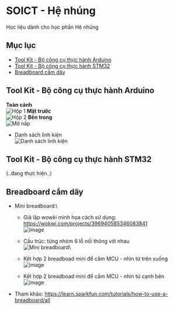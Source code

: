 # SOICT - Hệ nhúng

Học liệu dành cho học phần Hệ nhúng

## Mục lục

- [Tool Kit - Bộ công cụ thực hành Arduino](#tool-kit---bộ-công-cụ-thực-hành-arduino)
- [Tool Kit - Bộ công cụ thực hành STM32](#tool-kit---bộ-công-cụ-thực-hành-stm32)
- [Breadboard cắm dây](#beadboard-cắm-dây)

## Tool Kit - Bộ công cụ thực hành Arduino

**Toàn cảnh**\
![Hộp 1](https://github.com/neittien0110/SOICT_HeNhung/assets/8079397/cc05d098-bf48-4706-adfa-b92327892a7c)
**Mặt trước**\
![Hộp 2](https://github.com/neittien0110/SOICT_HeNhung/assets/8079397/a1124c69-0bef-46ca-b4bc-4a5ccf273e12)
**Bên trong**\
![Mở nắp](https://github.com/neittien0110/SOICT_HeNhung/assets/8079397/ad94bd1b-7fd9-438d-a766-9e467c00763d)

- Danh sách linh kiện\
  ![Danh sách linh kiện](https://github.com/neittien0110/SOICT_HeNhung/assets/8079397/c87d6015-2907-4a42-bd65-dbd2cabd3e21)

## Tool Kit - Bộ công cụ thực hành STM32
  (..đang thực hiện..)

## Breadboard cắm dây

- Mini breadboard:\
  - Giả lập wowki minh họa cách sử dụng: <https://wokwi.com/projects/396940585346083841>\
    ![image](https://github.com/neittien0110/SOICT_HeNhung/assets/8079397/34a9ff24-c26e-43af-a0c6-327662c9aa9c)

  - Cấu trúc: từng nhóm 6 lỗ nối thông với nhau \
    ![Mini breadboard](https://github.com/neittien0110/SOICT_HeNhung/assets/8079397/9f83dd84-c99b-4f35-8837-393ebaae158b)\
  - Kết hợp 2 breadboad mini để cắm MCU - nhìn từ trên xuống \
    ![image](https://github.com/neittien0110/SOICT_HeNhung/assets/8079397/95f91b6f-3e55-4412-992e-e2106beafbe5)
  - Kết hợp 2 breadboad mini để cắm MCU - nhìn từ cạnh bên \
   ![image](https://github.com/neittien0110/SOICT_HeNhung/assets/8079397/aee0ed03-ccf7-4607-ae0e-6e12e481eaa2)




- Tham khảo: <https://learn.sparkfun.com/tutorials/how-to-use-a-breadboard/all>
